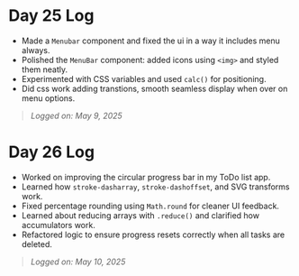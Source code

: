 # Day 25 Log

- Made a `Menubar` component and fixed the ui in a way it includes menu always.
- Polished the `MenuBar` component: added icons using `<img>` and styled them neatly.  
- Experimented with CSS variables and used `calc()` for positioning.  
- Did css work adding transtions, smooth seamless display when over on menu options.

> *Logged on: May 9, 2025*

# Day 26 Log

- Worked on improving the circular progress bar in my ToDo list app.  
- Learned how `stroke-dasharray`, `stroke-dashoffset`, and SVG transforms work.  
- Fixed percentage rounding using `Math.round` for cleaner UI feedback.  
- Learned about reducing arrays with `.reduce()` and clarified how accumulators work.  
- Refactored logic to ensure progress resets correctly when all tasks are deleted.

> *Logged on: May 10, 2025*
